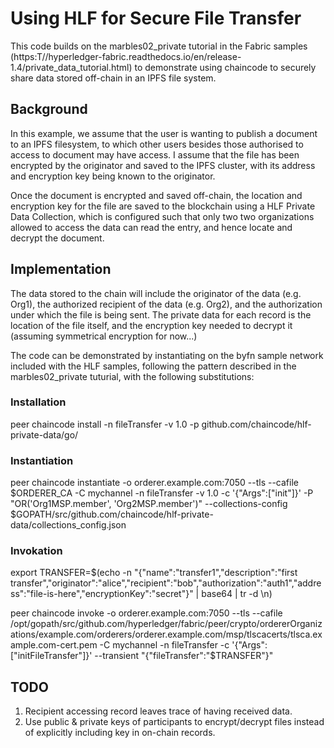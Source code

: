 # Using HLF for Secure File Transfer

This code builds on the marbles02_private tutorial in the Fabric samples (https:T//hyperledger-fabric.readthedocs.io/en/release-1.4/private_data_tutorial.html) to demonstrate using chaincode to securely share data stored off-chain in an IPFS file system.

## Background
In this example, we assume that the user is wanting to publish a document to an IPFS filesystem, to which other users besides those authorised to access to document may have access. I assume that the file has been encrypted by the originator and saved to the IPFS cluster, with its address and encryption key being known to the originator.

Once the document is encrypted and saved off-chain, the location and encryption key for the file are saved to the blockchain using a HLF Private Data Collection, which is configured such that only two two organizations allowed to access the data can read the entry, and hence locate and decrypt the document.

## Implementation

The data stored to the chain will include the originator of the data (e.g. Org1), the authorized recipient of the data (e.g. Org2), and the authorization under which the file is being sent. The private data for each record is the location of the file itself, and the encryption key needed to decrypt it (assuming symmetrical encryption for now...)

The code can be demonstrated by instantiating on the byfn sample network included with the HLF samples, following the pattern described in the marbles02_private tuturial, with the following substitutions:

### Installation
peer chaincode install -n fileTransfer -v 1.0 -p github.com/chaincode/hlf-private-data/go/

### Instantiation
peer chaincode instantiate -o orderer.example.com:7050 --tls --cafile $ORDERER_CA -C mychannel -n fileTransfer -v 1.0 -c '{"Args":["init"]}' -P "OR('Org1MSP.member', 'Org2MSP.member')" --collections-config $GOPATH/src/github.com/chaincode/hlf-private-data/collections_config.json

### Invokation
export TRANSFER=$(echo -n "{\"name\":\"transfer1\",\"description\":\"first transfer\",\"originator\":\"alice\",\"recipient\":\"bob\",\"authorization\":\"auth1\",\"address\":\"file-is-here\",\"encryptionKey\":\"secret\"}" | base64 | tr -d \\n)

peer chaincode invoke -o orderer.example.com:7050 --tls --cafile /opt/gopath/src/github.com/hyperledger/fabric/peer/crypto/ordererOrganizations/example.com/orderers/orderer.example.com/msp/tlscacerts/tlsca.example.com-cert.pem -C mychannel -n fileTransfer -c '{"Args":["initFileTransfer"]}' --transient "{\"fileTransfer\":\"$TRANSFER\"}"

## TODO
1) Recipient accessing record leaves trace of having received data.
2) Use public & private keys of participants to encrypt/decrypt files instead of explicitly including key in on-chain records.